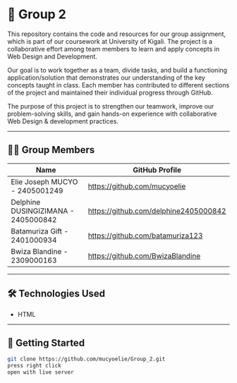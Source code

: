 # 📘 Group 2

This repository contains the code and resources for our group assignment, which is part of our coursework at University of Kigali. The project is a collaborative effort among team members to learn and apply concepts in Web Design and Development.

Our goal is to work together as a team, divide tasks, and build a functioning application/solution that demonstrates our understanding of the key concepts taught in class. Each member has contributed to different sections of the project and maintained their individual progress through GitHub.

The purpose of this project is to strengthen our teamwork, improve our problem-solving skills, and gain hands-on experience with collaborative Web Design & development practices.

---

## 👨‍💻 Group Members

| Name              | GitHub Profile                                |
|-------------------|-----------------------------------------------|
| Elie Joseph MUCYO - 2405001249     |https://github.com/mucyoelie   |
| Delphine DUSINGIZIMANA - 2405000842    | https://github.com/delphine2405000842   |
| Batamuriza Gift -  2401000934     | https://github.com/batamuriza123    |
|  Bwiza Blandine - 2309000163    | https://github.com/BwizaBlandine    |

---

## 🛠️ Technologies Used

- HTML


---

## 🚀 Getting Started

```bash
git clone https://github.com/mucyoelie/Group_2.git
press right click
open with live server



